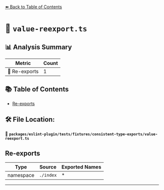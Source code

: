 [⬅️ Back to Table of Contents](../../../../../index.md)

# 📄 `value-reexport.ts`

## 📊 Analysis Summary

| Metric | Count |
|--------|-------|
| 🔄 Re-exports | 1 |

## 📚 Table of Contents

- [Re-exports](#re-exports)

## 🛠️ File Location:
📂 **`packages/eslint-plugin/tests/fixtures/consistent-type-exports/value-reexport.ts`**

## Re-exports

| Type | Source | Exported Names |
|------|--------|----------------|
| namespace | `./index` | * |


---